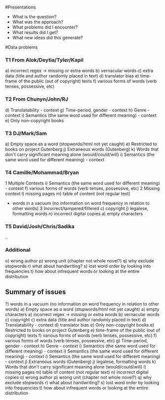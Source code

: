 #Presentations

* What is the question?
* What was the approach?
* What problems did I encounter?
* What results did I get?
* What new ideas did this generate?


#Data problems
### T1 From Alok/Deytia/Tyler/Kapil

a) incorrect regex -> missing or extra words
b) vernacular words
c) extra data (title and author randomly placed in text)
d) translator bias
e) time-frame of the public (out of copyright) texts
f) various forms of words (verb tenses, possessive, etc)

### T2 From Chunyn/John/RJ

d) Translatability - context
g) Time-period, gender - context
h) Genre - context
i) Semantics (the same word used for different meaning) - context
e) Only non-copyright books

### T3 DJ/Mark/Sam

a) Empty space as a word (stopwords/html not yet caught)
e) Restricted to books on project Gutenberg
j) Extraneous words (Gutenberg)
k) Words that don't carry significant meaning alone
  (would/could/will)
i) Semantics (the same word used for different meaning) - context

### T4 Camille/Mohammad/Bryan
1 Multiple Contexts
i) Semantics (the same word used for different meaning) - context
f) various forms of words (verb tenses, possessive, etc)
2 Missing context
l) missing pages
m) table of content (not regular text)
- words in a vacuum (no information on word frequency in relation to
  other words)
3 Incorrect/tampered/filtered
c) copyright
j) legalese, formatting words
n) incorrect digital copies
a) empty characters

### T5 David/Josh/Chris/Sadika
..

### Additional
o) wrong author
p) wrong unit (chapter not whole novel?)
q) why exclude stopwords
r) what about handwriting?
s) lost word order by looking into frequencies
t) how about infrequent words or looking at the entire distribution

## Summary of issues
?) words in a vacuum (no information on word frequency in relation to other words)
a) Empty space as a word (stopwords/html not yet caught)
a) empty characters
a) incorrect regex -> missing or extra words
b) vernacular words
c) copyright
c) extra data (title and author randomly placed in text)
d) Translatability - context
d) translator bias
e) Only non-copyright books
e) Restricted to books on project Gutenberg
e) time-frame of the public (out of copyright) texts
f) various forms of words (verb tenses, possessive, etc)
f) various forms of words (verb tenses, possessive, etc)
g) Time-period, gender - context
h) Genre - context
i) Semantics (the same word used for different meaning) - context
i) Semantics (the same word used for different meaning) - context
i) Semantics (the same word used for different meaning) - context
j) Extraneous words (Gutenberg)
j) legalese, formatting words
k) Words that don't carry significant meaning alone (would/could/will)
l) missing pages
m) table of content (not regular text)
n) incorrect digital copies
o) wrong author
p) wrong unit (chapter not whole novel?)
q) why exclude stopwords
r) what about handwriting?
s) lost word order by looking into frequencies
t) how about infrequent words or looking at the entire distribution
